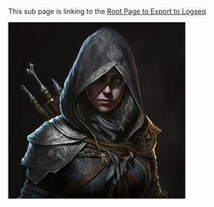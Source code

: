 This sub page is linking to the [Root Page to Export to Logseq](../Root%20Page%20to%20Export%20to%20Logseq.md) 

![Untitled](Untitled.png)